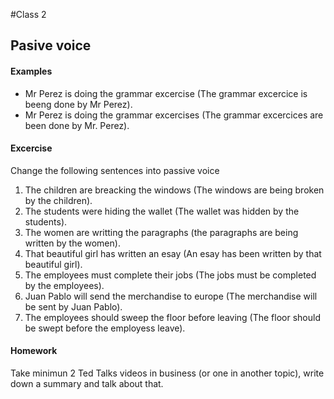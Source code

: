 #Class 2
## Pasive voice
#### Examples
- Mr Perez is doing the grammar excercise (The grammar excercice is beeng done by Mr Perez).
- Mr Perez is doing the grammar excercises (The grammar excercices are been done by Mr. Perez).

#### Excercise
Change the following sentences into passive voice

1. The children are breacking the windows (The windows are being broken by the children).
2. The students were hiding the wallet (The wallet was hidden by the students).
3. The women are writting the paragraphs (the paragraphs are being written by the women).
4. That beautiful girl has written an esay (An esay has been written by that beautiful girl).
5. The employees must complete their jobs (The jobs must be completed by the employees).
7. Juan Pablo will send the merchandise to europe (The merchandise will be sent by Juan Pablo).
8. The employees should sweep the floor before leaving (The floor should be swept before the employess leave).

#### Homework
Take minimun 2 Ted Talks videos in business (or one in another topic), write down a summary and talk about that.